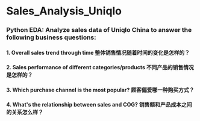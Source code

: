 # Sales_Analysis_Uniqlo
### Python EDA: Analyze sales data of Uniqlo China to answer the following business questions:
#### 1. Overall sales trend through time 整体销售情况随着时间的变化是怎样的？
#### 2. Sales performance of different categories/products 不同产品的销售情况是怎样的？
#### 3. Which purchase channel is the most popular? 顾客偏爱哪一种购买方式？
#### 4. What's the relationship between sales and COG? 销售额和产品成本之间的关系怎么样？
